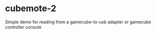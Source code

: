 # cubemote-2

Simple demo for reading from a gamecube-to-usb adapter or gamecube controller console

